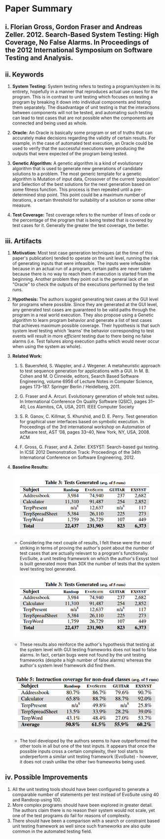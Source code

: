 # Paper Summary
## i. Florian Gross, Gordon Fraser and Andreas Zeller. 2012. Search-Based System Testing: High Coverage, No False Alarms. In Proceedings of the 2012 International Symposium on Software Testing and Analysis.

## ii. Keywords


1. **System Testing:** System testing refers to testing a program/system in its entirety, hopefully in a manner that reproduces actual use cases for the program. This is in contrast to unit testing which focuses on testing a program by breaking it down into individual components and testing them separately. The disadvantage of unit testing is that the interactions between components will not be tested, and automating such testing can lead to test cases that are not possible when the components are connected and being used as whole.

2. **Oracle:** An Oracle is basically some program or set of truths that can accurately make decisions regarding the validity of certain results. For example, in the case of automated test execution, an Oracle could be used to verify that the successful executions were producing the outputs that were expected of the program being tested.

3. **Genetic Algorithm:** A genetic algorithm is a kind of evolutionary algorithm that is used to generate new generations of candidate solutions to a problem. The most generic template for a genetic algorithm is Mutation of input data, Crossover of the current 'population' and Selection of the best solutions for the next generation based on some fitness function. This process is then repeated until a pre-determined stop point. This point could be a maximum number of iterations, a certain threshold for suitability of a solution or some other measure. 

4. **Test Coverage:** Test coverage refers to the number of lines of code or the percentage of the program that is being tested that is covered by test cases for it. Generally the greater the test coverage, the better.


## iii. Artifacts

1. **Motivation:** Most test case generation techniques (at the time of this paper's publication) tended to operate on the unit level, running the risk of generating inputs that were infeasible. The inputs were infeasible because in an actual run of a program, certain paths are never taken because there is no way to reach them if execution is started from the beginning. Another problem they point out is the general lack of an "Oracle" to check the outputs of the executions performed by the test runs. 
 
2. **Hypothesis:** The authors suggest generating test cases at the GUI level for programs where possible. Since they are generated at the GUI level, any generated test cases are guaranteed to be valid paths through the program in a real world execution. They also propose using a Genetic algorithm to learn program behavior and generate a list of test cases that achieves maximum possible coverage. Their hypothesis is that such system level testing which 'learns' the behavior corresponding to test events will result in more *efficient* testing due to there being no false alarms (i.e. Test failures along execution paths which would never occur when using the system as whole).

3. **Related Work:**
    
    1. S. Bauersfeld, S. Wappler, and J. Wegener. A metaheuristic
    approach to test sequence generation for applications with a
    GUI. In M. B. Cohen and M. O Cinneide, editors, Search
    Based Software Engineering, volume 6956 of Lecture Notes
    in Computer Science, pages 173–187. Springer Berlin /
    Heidelberg, 2011.

    2. G. Fraser and A. Arcuri. Evolutionary generation of whole
    test suites. In International Conference On Quality Software
    (QSIC), pages 31–40, Los Alamitos, CA, USA, 2011. IEEE
    Computer Society

    3. S. R. Ganov, C. Killmar, S. Khurshid, and D. E. Perry. Test
    generation for graphical user interfaces based on symbolic
    execution. In Proceedings of the 3rd international workshop
    on Automation of software test, AST ’08, pages 33–40, New
    York, NY, USA, 2008. ACM

    4. F. Gross, G. Fraser, and A. Zeller. EXSYST: Search-based
    gui testing. In ICSE 2012 Demonstration Track: Proceedings
    of the 34th International Conference on Software
    Engineering, 2012.

4. **Baseline Results:**
    
    ![Tests Generated](img/results-tests_gen.png)

    - Considering the next couple of results, I felt these were the most striking in terms of proving the author's point about the number of test cases that are actually relevant to a program's functionaliy. EvoSuite, a unit testing framework on which the author's Exsyst tool is built generated more than 30X the number of tests that the system level testing tool generated.

    ![Failing Tests](img/results-tests_gen.png)

    - These results also reinforce the author's hypothesis that testing at the system level with GUI testing frameworks does not lead to false alarms. In fact, certain bugs were not found by the unit testing frameworks (despite a high number of false alarms) whereas the author's system level framework did find them.

    
    ![Code Coverage](img/results-code_coverage.png)

    - The tool developed by the authors seems to have outperformed the other tools in all but one of the test inputs. It appears that once the possible inputs cross a certain complexity, their tool starts to underperform a similar unit testing framework (EvoSuite) - however, it does not crash unlike the other two frameworks being used.
    

## iv. Possible Improvements

1. All the unit testing tools should have been configured to generate a comparable number of statements per test instead of EvoSuite using 40 and Randoop using 100.
2. More complex programs should have been explored in greater detail. The authors claim there is no reason their system would not scale, yet one of the test programs do fail for reasons of complexity.
3. There should have been a comparison with a search or constraint based unit testing framework as well since such frameworks are also quite common in the automated testing field.